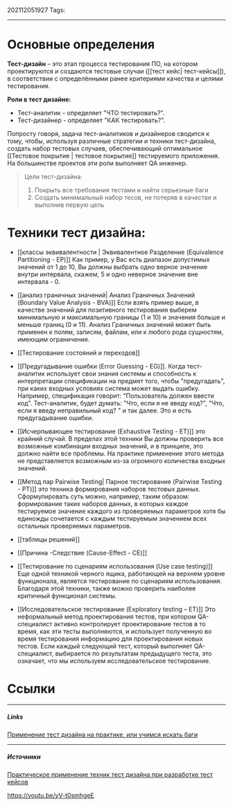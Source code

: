 202112051927
Tags:
___
# Основные определения
**Тест-дизайн** – это этап процесса тестирования ПО, на котором проектируются и создаются тестовые случаи ([[тест кейс| тест-кейсы]]), в соответствии с определёнными ранее критериями качества и целями тестирования.

**Роли в тест дизайне:**
-   Тест-аналитик - определяет "ЧТО тестировать?".
-   Тест-дизайнер - определяет "КАК тестировать?".
    
Попросту говоря, задача тест-аналитиков и дизайнеров сводится к тому, чтобы, используя различные стратегии и техники тест-дизайна, создать набор тестовых случаев, обеспечивающий оптимальное [[Тестовое покрытие | тестовое покрытие]] тестируемого приложения. На большинстве проектов эти роли выполняет QA инженер.

>Цели тест-дизайна:
>1. Покрыть все требования тестами и найти серьезные баги
>2. Создать минимальный набор тесов, не потеряв в качестве и выполнив первую цель



# Техники тест дизайна:

-   [[классы эквивалентности | Эквивалентное Разделение (Equivalence Partitioning - EP)]]
	Как пример, у Вас есть диапазон допустимых значений от 1 до 10, Вы должны выбрать одно верное значение внутри интервала, скажем, 5 и одно неверное значение вне интервала - 0.
    
-   [[анализ граничных значений| Анализ Граничных Значений (Boundary Value Analysis - BVA)]]
	Если взять пример выше, в качестве значений для позитивного тестирования выберем минимальную и максимальную границы (1 и 10) и значения больше и меньше границ (0 и 11). Анализ Граничных значений может быть применен к полям, записям, файлам, или к любого рода сущностям, имеющим ограничения.
    
-   [[Тестирование состояний и переходов]]
    
-   [[Предугадывание ошибки (Error Guessing - EG)]]. Когда тест-аналитик использует свои знания системы и способность к интерпретации спецификации на предмет того, чтобы "предугадать", при каких входных условиях система может выдать ошибку. Например, спецификация говорит: "Пользователь должен ввести код". Тест-аналитик, будет думать: "Что, если я не введу код?", "Что, если я введу неправильный код? " и так далее. Это и есть предугадывание ошибки.
    
-   [[Исчерпывающее тестирование (Exhaustive Testing - ET)]] 
	это крайний случай. В пределах этой техники Вы должны проверить все возможные комбинации входных значений, и в принципе, это должно найти все проблемы. На практике применение этого метода не представляется возможным из-за огромного количества входных значений.
    
-   [[Метод пар Pairwise Testing| Парное тестирование (Pairwise Testing - PT)]] 
	это техника формирования наборов тестовых данных. Сформулировать суть можно, например, таким образом: формирование таких наборов данных, в которых каждое тестируемое значение каждого из проверяемых параметров хотя бы единожды сочетается с каждым тестируемым значением всех остальных проверяемых параметров.

-   [[таблицы решений]]

-   [[Причина -Следствие (Cause-Effect - CE)]]

- [[Тестирование по сценариям использования (Use case testing)]]
	Еще одной техникой черного ящика, работающей на верхнем уровне функционала, является тестирование по сценариям использования. Благодаря этой техники, также можно проверить наиболее критичный функционал системы.
	
- [[Исследовательское тестирование (Exploratory testing – ET)]]
	Это неформальный метод проектирования тестов, при котором QA-специалист активно контролирует проектирование тестов в то время, как эти тесты выполняются, и использует полученную во время тестирования информацию для проектирования новых тестов. Если каждый следующий тест, который выполняет QA- специалист, выбирается по результатам предыдущего теста, это означает, что мы используем исследовательское тестирование.






# Ссылки
___
##### Links
[Применение тест дизайна на практике, или учимся искать баги](https://www.qaacademy.net/post/2017/10/26/%D0%BF%D1%80%D0%B8%D0%BC%D0%B5%D0%BD%D0%B5%D0%BD%D0%B8%D0%B5-%D1%82%D0%B5%D1%81%D1%82-%D0%B4%D0%B8%D0%B7%D0%B0%D0%B9%D0%BD%D0%B0-%D0%BD%D0%B0-%D0%BF%D1%80%D0%B0%D0%BA%D1%82%D0%B8%D0%BA%D0%B5-%D0%B8%D0%BB%D0%B8-%D1%83%D1%87%D0%B8%D0%BC%D1%81%D1%8F-%D0%B8%D1%81%D0%BA%D0%B0%D1%82%D1%8C-%D0%B1%D0%B0%D0%B3%D0%B8)


---
##### Источники

[Практическое применение техник тест дизайна при разработке тест кейсов](http://www.protesting.ru/testing/testdesign_practice.html)

https://youtu.be/yV-t0smhgeE

